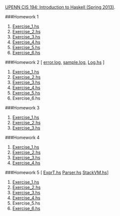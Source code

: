 [UPENN CIS 194: Introduction to Haskell (Spring 2013)](http://www.cis.upenn.edu/~cis194/spring13/).

###Homework 1
1. [Exercise_1.hs](https://github.com/RahnX/UPENN-Haskell/blob/master/Homework_1/Exercise_1.hs)
2. [Exercise_2.hs](https://github.com/RahnX/UPENN-Haskell/blob/master/Homework_1/Exercise_2.hs)
3. [Exercise_3.hs](https://github.com/RahnX/UPENN-Haskell/blob/master/Homework_1/Exercise_3.hs)
4. [Exercise_4.hs](https://github.com/RahnX/UPENN-Haskell/blob/master/Homework_1/Exercise_4.hs)
5. [Exercise_5.hs](https://github.com/RahnX/UPENN-Haskell/blob/master/Homework_1/Exercise_5.hs)
6. [Exercise_6.hs](https://github.com/RahnX/UPENN-Haskell/blob/master/Homework_1/Exercise_6.hs)

###Homework 2
[ [error.log](https://github.com/RahnX/UPENN-Haskell/blob/master/Homework_2/error.log), [sample.log](https://github.com/RahnX/UPENN-Haskell/blob/master/Homework_2/sample.log), [Log.hs](https://github.com/RahnX/UPENN-Haskell/blob/master/Homework_2/Log.hs) ]

1. [Exercise_1.hs](https://github.com/RahnX/UPENN-Haskell/blob/master/Homework_2/Exercise_1.hs)
2. [Exercise_2.hs](https://github.com/RahnX/UPENN-Haskell/blob/master/Homework_2/Exercise_2.hs)
3. [Exercise_3.hs](https://github.com/RahnX/UPENN-Haskell/blob/master/Homework_2/Exercise_3.hs)
4. [Exercise_4.hs](https://github.com/RahnX/UPENN-Haskell/blob/master/Homework_2/Exercise_4.hs)
5. [Exercise_5.hs](https://github.com/RahnX/UPENN-Haskell/blob/master/Homework_2/Exercise_5.hs)
6. Exercise_6.hs

###Homework 3
1. [Exercise_1.hs](https://github.com/RahnX/UPENN-Haskell/blob/master/Homework_3/Exercise_1.hs)
2. [Exercise_2.hs](https://github.com/RahnX/UPENN-Haskell/blob/master/Homework_3/Exercise_2.hs)
3. [Exercise_3.hs](https://github.com/RahnX/UPENN-Haskell/blob/master/Homework_3/Exercise_3.hs)

###Homework 4
1. [Exercise_1.hs](https://github.com/RahnX/UPENN-Haskell/blob/master/Homework_4/Exercise_1.hs)
2. [Exercise_2.hs](https://github.com/RahnX/UPENN-Haskell/blob/master/Homework_4/Exercise_2.hs)
3. [Exercise_3.hs](https://github.com/RahnX/UPENN-Haskell/blob/master/Homework_4/Exercise_3.hs)
4. [Exercise_4.hs](https://github.com/RahnX/UPENN-Haskell/blob/master/Homework_4/Exercise_4.hs)

###Homework 5
[ [ExprT.hs](https://github.com/RahnX/UPENN-Haskell/blob/master/Homework_5/ExprT.hs) [Parser.hs](https://github.com/RahnX/UPENN-Haskell/blob/master/Homework_5/Parser.hs) [StackVM.hs](https://github.com/RahnX/UPENN-Haskell/blob/master/Homework_5/StackVM.hs)]

1. [Exercise_1.hs](https://github.com/RahnX/UPENN-Haskell/blob/master/Homework_5/Exercise_1.hs)
2. [Exercise_2.hs](https://github.com/RahnX/UPENN-Haskell/blob/master/Homework_5/Exercise_2.hs)
3. [Exercise_3.hs](https://github.com/RahnX/UPENN-Haskell/blob/master/Homework_5/Exercise_3.hs)
4. [Exercise_4.hs](https://github.com/RahnX/UPENN-Haskell/blob/master/Homework_5/Exercise_4.hs)
5. Exercise_5.hs
6. [Exercise_6.hs](https://github.com/RahnX/UPENN-Haskell/blob/master/Homework_5/Exercise_6.hs)